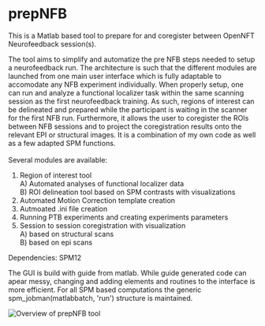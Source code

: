 # prepNFB
This is a Matlab based tool to prepare for and coregister between OpenNFT Neurofeedback session(s).<br/> 

The tool aims to simplify and automatize the pre NFB steps needed to setup a neurofeedback run. The architecture is such that the different modules are launched from one main user interface which is fully adaptable to accomodate any NFB experiment individually. When properly setup, one can run and analyze a functional localizer task within the same scanning session as the first neurofeedback training. As such, regions of interest can be delineated and prepared while the participant is waiting in the scanner for the first NFB run. Furthermore, it allows the user to coregister the ROIs between NFB sessions and to project the coregistration results onto the relevant EPI or structural images.
It is a combination of my own code as well as a few adapted SPM functions.<br/>
<br/>
Several modules are available:
1) Region of interest tool<br/>
  A) Automated analyses of functional localizer data<br/> 
  B) ROI delineation tool based on SPM contrasts with visualizations<br/>
2) Automated Motion Correction template creation<br/> 
3) Autmoated .ini file creation<br/>
4) Running PTB experiments and creating experiments parameters<br/>
5) Session to session coregistration with visualization<br/>
   A) based on structural scans<br/>
   B) based on epi scans<br/>

Dependencies: SPM12 

The GUI is build with guide from matlab. While guide generated code can apear messy, changing and adding elements and routines to the interface is more efficient. For all SPM based computations the generic spm_jobman(matlabbatch, 'run') structure is maintained. 

![Overview of prepNFB tool ](https://github.com/lucp88/prepNFB/raw/master/Others/all_features_prepNFB.PNG)
